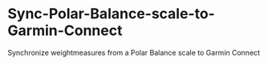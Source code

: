 # Sync-Polar-Balance-scale-to-Garmin-Connect
Synchronize weightmeasures from a Polar Balance scale to Garmin Connect
